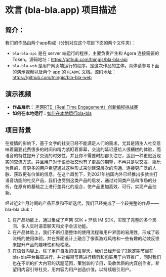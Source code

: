 # 欢言 (bla-bla.app) 项目描述

## 简介：

我们的作品由两个app构成（分别对应这个项目下面的两个文件夹）：

- `bla-bla-api` 是在 server 端运行的程序，主要负责产生和 Agora 连接需要的 Token。源码地址：https://github.com/tningjs/bla-bla-api
- `bla-bla-web` 是用户网页端运行的程序，是这次作品的主体。具体请参考下面的演示视频以及两个 app 的 `README` 文档。源码地址：https://github.com/tningjs/bla-bla-web

## 演示视频

- **作品展示：** [声网RTE（Real Time Engagement）创新编程挑战赛](https://www.bilibili.com/video/BV11Q4y1R72g/)
- **如何在本地运行：**[如何在本地运行bla-bla](https://www.bilibili.com/video/BV1By4y137p2/)

## 项目背景

在疫情的影响下，基于文字的社交已经不能满足人们的需求，尤其是陌生人社交意味着需要花费很多的时间和精力紧盯着屏幕，交流的延迟感给人很糟糕的体验，而语音的特性提升了交流的时效性，并且你不需要时刻都关注它，达到一种更贴近现实的交流方式。并且用户对于语音社交也有了更高的期望，不再只是以交友、娱乐为目的，有更多的用户希望通过这种形式来创建深层次的沟通、连接更广泛的人脉、获取更有价值的信息。在这个趋势下，到2021年初国内外已经推出多款主打语音功能的社交产品，我们也受到这类产品的启发，通过对同类产品和市场的分析，在原有的基础之上进行差异化的组合，使产品更加高效、可行，实现产品创新。

经过近2个月时间的产品开发和不断迭代，我们已经完成了一个较完整的作品——bla-bla club：
1. 在产品功能上，通过集成了声网 SDK + 环信 IM SDK，实现了完整的多个房间、多人实时语音聊天和文字会话功能。
2. 在产品体验上，我们不断打磨整体的使用流程和用户界面的易用性，形成了较流畅的使用体验。并在界面设计上融合了像素游戏风格和一些有趣的动效反馈来提升产品的趣味性和轻松感。
3. 在语音内容上，除了用户自发的语言聊天，我们已经开设了2款定期节目在bla-bla平台每周进行，并对每期节目进行精剪和包装用于内容推广，同时我们也在不断的扩大内容的话题范围，策划新的节目，吸收优质的内容创作者。希望用内容引导社交，用内容为用户创造价值，以持续吸引用户。

